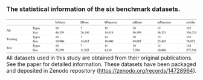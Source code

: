 ### The statistical information of the six benchmark datasets.
![MMTCell](https://github.com/amazingma/MMTCell/blob/main/figures/data.png)
All datasets used in this study are obtained from their original publications. See the paper for detailed information.
These datasets have been packaged and deposited in Zenodo repository (https://zenodo.org/records/14728964).
